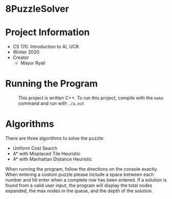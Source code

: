 # 8PuzzleSolver

# Project Information
* CS 170: Introduction to AI, UCR
* Winter 2020
* Creator
  * Mayur Ryali

<h1> Running the Program </h1>
<d1>
  <dd>
    This project is written C++. To run this project,
    compile with the <code>make</code> command and run with <code>./a.out</code>
   </dd>
</d1>

# Algorithms
<p>There are three algorithms to solve the puzzle:</p>

<ul>
<li>Uniform Cost Search</li>
<li>A* with Misplaced Tile Heuristic</li>
<li>A* with Manhattan Distance Heuristic</li>
</ul>

<p>When running the program, follow the directions on the console exactly. When entering a custom puzzle please include a space between each number and hit enter when a complete row has been entered. If a solution is found from a valid user input, the program will display the total nodes expanded, the max nodes in the queue, and the depth of the solution.  </p>
